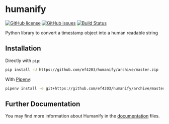 # humanify

[![GitHub license](https://img.shields.io/github/license/ef4203/humanify.svg)](https://github.com/ef4203/humanify/blob/master/LICENSE)
[![GitHub issues](https://img.shields.io/github/issues/ef4203/humanify.svg)](https://github.com/ef4203/humanify/issues)
[![Build Status](https://api.travis-ci.org/ef4203/humanify.svg?branch=master)](https://travis-ci.com/ef4203/humanify)

Python library to convert a timestamp object into a human readable string

## Installation

Directly with `pip`:

```bash
pip install -U https://github.com/ef4203/humanify/archive/master.zip
```

With [Pipenv](https://pipenv.pypa.io/en/latest/):

```bash
pipenv install -e git+https://github.com/ef4203/humanify/archive/master.zip
```

## Further Documentation

You may find more information about Humanify in the [documentation](docs/index.md) files.
